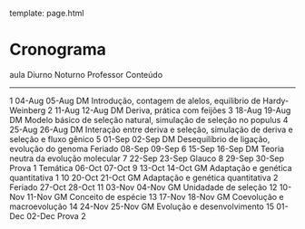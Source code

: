 template: page.html

# Cronograma


aula        Diurno     Noturno     Professor     Conteúdo
---------   --------   ---------   -----------   -------------------------------------------------------------------------------
1            04-Aug     05-Aug      DM           Introdução, contagem de alelos, equilibrio de Hardy-Weinberg
2            11-Aug     12-Aug      DM           Deriva, prática com feijões
3            18-Aug     19-Aug      DM           Modelo básico de seleção natural, simulação de seleção no populus
4            25-Aug     26-Aug      DM           Interação entre deriva e seleção, simulação de deriva e seleção e fluxo gênico
5            01-Sep     02-Sep      DM           Desequilíbrio de ligação, evolução do genoma
Feriado      08-Sep     09-Sep
6            15-Sep     16-Sep      DM           Teoria neutra da evolução molecular
7            22-Sep     23-Sep      Glauco
8            29-Sep     30-Sep      Prova 1
Temática     06-Oct     07-Oct
9            13-Oct     14-Oct      GM           Adaptação e genética quantitativa 1
10           20-Oct     21-Oct      GM           Adaptação e genética quantitativa  2
Feriado      27-Oct     28-Oct
11           03-Nov     04-Nov      GM           Unidadade de seleção
12           10-Nov     11-Nov      GM           Conceito de espécie
13           17-Nov     18-Nov      GM           Coevolução e macroevolução
14           24-Nov     25-Nov      GM           Evolução e desenvolvimento
15           01-Dec     02-Dec      Prova 2
